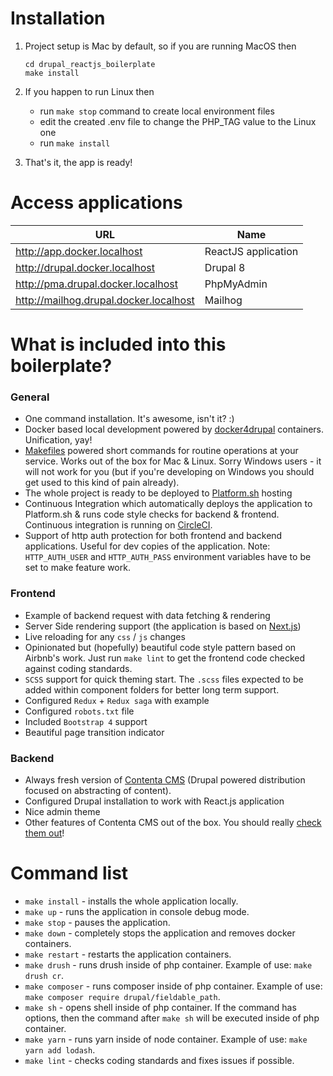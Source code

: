 # Installation

1. Project setup is Mac by default, so if you are running MacOS then

    ```
    cd drupal_reactjs_boilerplate
    make install
    ```

2. If you happen to run Linux then
    - run `make stop` command to create local environment files
    - edit the created .env file to change the PHP_TAG value to the Linux one
    - run `make install`

3. That's it, the app is ready!

# Access applications
 
| URL                                     | Name                |
| ----------------------------------------| ------------------- |
| http://app.docker.localhost             | ReactJS application |
| http://drupal.docker.localhost          | Drupal 8            |
| http://pma.drupal.docker.localhost      | PhpMyAdmin          |
| http://mailhog.drupal.docker.localhost  | Mailhog             |
 
# What is included into this boilerplate?
 
### General
 
- One command installation. It's awesome, isn't it? :)
- Docker based local development powered by [docker4drupal](https://github.com/wodby/docker4drupal) containers. Unification, yay!
- [Makefiles](https://www.gnu.org/software/make/manual/html_node/Introduction.html) powered short commands for routine operations at your service. Works out of the box for Mac & Linux. Sorry Windows users - it will not work for you (but if you're developing on Windows you should get used to this kind of pain already).
- The whole project is ready to be deployed to [Platform.sh](https://platform.sh/) hosting
- Continuous Integration which automatically deploys the application to Platform.sh & runs code style checks for backend & frontend. Continuous integration is running on [CircleCI](https://circleci.com/).
- Support of http auth protection for both frontend and backend applications. Useful for dev copies of the application. Note: `HTTP_AUTH_USER` and `HTTP_AUTH_PASS` environment variables have to be set to make feature work.

### Frontend

- Example of backend request with data fetching & rendering
- Server Side rendering support (the application is based on [Next.js](https://github.com/zeit/next.js/))
- Live reloading for any `css` / `js` changes
- Opinionated but (hopefully) beautiful code style pattern based on Airbnb's work. Just run `make lint` to get the frontend code checked against coding standards.
- `SCSS` support for quick theming start. The `.scss` files expected to be added within component folders for better long term support.
- Configured `Redux` + `Redux saga` with example
- Configured `robots.txt` file
- Included `Bootstrap 4` support
- Beautiful page transition indicator

### Backend
  
- Always fresh version of [Contenta CMS](http://www.contentacms.org) (Drupal powered distribution focused on abstracting of content).
- Configured Drupal installation to work with React.js application
- Nice admin theme
- Other features of Contenta CMS out of the box. You should really [check them out](http://contentacms.readthedocs.io/en/latest/)! 

# Command list

- `make install` - installs the whole application locally.
- `make up` - runs the application in console debug mode.
- `make stop` - pauses the application.
- `make down` - completely stops the application and removes docker containers.
- `make restart` - restarts the application containers.
- `make drush` - runs drush inside of php container. Example of use: `make drush cr`.
- `make composer` - runs composer inside of php container. Example of use: `make composer require drupal/fieldable_path`.
- `make sh` - opens shell inside of php container. If the command has options, then the command after `make sh` will be executed inside of php container.
- `make yarn` - runs yarn inside of node container. Example of use: `make yarn add lodash`.
- `make lint` - checks coding standards and fixes issues if possible.
